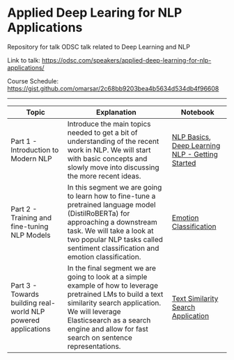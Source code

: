 # Applied Deep Learing for NLP Applications

Repository for talk ODSC talk related to Deep Learning and NLP

Link to talk: https://odsc.com/speakers/applied-deep-learning-for-nlp-applications/

Course Schedule: https://gist.github.com/omarsar/2c68bb9203bea4b5634d534db4f96608

---
| Topic | Explanation | Notebook |
| ----- | ----------- | -------- |
| Part 1 - Introduction to Modern NLP | Introduce the main topics needed to get a bit of understanding of the recent work in NLP. We will start with basic concepts and slowly move into discussing the more recent ideas. | [NLP Basics](https://colab.research.google.com/drive/1BGQ4mCtQMkx5Wup__y859xgfHWPARHJf), [Deep Learning NLP - Getting Started](https://colab.research.google.com/drive/1gB866bYBPrXlZM_avYtLbCeWmFZ-VGb1) |
| Part 2 - Training and fine-tuning NLP Models | In this segment we are going to learn how to fine-tune a pretrained language model (DistilRoBERTa) for approaching a downstream task. We will take a look at two popular NLP tasks called sentiment classification and emotion classification. | [Emotion Classification](https://colab.research.google.com/drive/14k9Tv_mw66GXq_eZhZ-ummpVY3vNanSw) |
| Part 3 - Towards building real-world NLP powered applications | In the final segment we are going to look at a simple example of how to leverage pretrained LMs to build a text similarity search application. We will leverage Elasticsearch as a search engine and allow for fast search on sentence representations. | [Text Similarity Search Application](https://colab.research.google.com/drive/178oYDSAfIRWpyqerVyzQcyjihyZQIIfc) |

